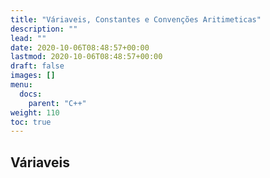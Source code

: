 ```yaml
---
title: "Váriaveis, Constantes e Convenções Aritimeticas"
description: ""
lead: ""
date: 2020-10-06T08:48:57+00:00
lastmod: 2020-10-06T08:48:57+00:00
draft: false
images: []
menu:
  docs:
    parent: "C++"
weight: 110
toc: true
---
```


## Váriaveis
